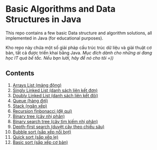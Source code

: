 # Basic Algorithms and Data Structures in Java

This repo contains a few basic Data structure and algorithm solutions, all implemented in Java (for educational purposes).

Kho repo này chứa một số giải phảp cấu trúc trúc dữ liệu và giải thuật cơ bản, tất cả được triển khai bằng Java.
_Mục đích dành cho những ai đang học IT quá bế tắc. Nếu bạn lười, hãy để nó cho tôi =))_

## Contents
1. [Arrays List (mảng động)](/DynamicArray)
2. [Singly Linked List (danh sách liên kết đơn)](/SingleLinkedList)
3. [Doubly Linked List (danh sách liên kết đôi)](/SingleLinkedList)
4. [Queue (hàng đợi)](/Queue)
5. [Stack (ngăn xếp)](/StackLinkedList)
6. [Recursion finbonacci (đệ qui)](/RecursionFinbonaci)
7. [Binary tree (cây nhị phân)](/Tree)
8. [Binary search tree (cây tìm kiếm nhị phân)](/BinarySearch)
9. [Depth-first search (duyệt cây theo chiều sâu)](/DepthSearchTree)
10. [Bubble sort (sắp xếp nổi bọt)](/BubbleSort)
11. [Quick sort (sắp xếp lẹ)](/QuickSort)
12. [Basic sort (sắp xếp cơ bản)](/BasicSort)